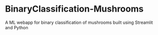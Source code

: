 # BinaryClassification-Mushrooms

A ML webapp for binary classification of mushrooms built using Streamlit and Python
